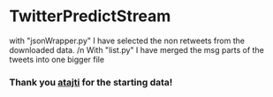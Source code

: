 # TwitterPredictStream

with "jsonWrapper.py" I have selected the non retweets from the downloaded data.
/n
With "list.py" I have merged the msg parts of the tweets into one bigger file


### Thank you [atajti](https://github.com/atajti) for the starting data!
